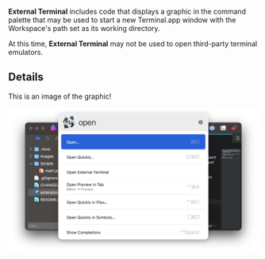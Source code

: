 **External Terminal** includes code that displays a graphic in the command palette that may be used to start a new Terminal.app window with the Workspace's path set as its working directory.

At this time, **External Terminal** may not be used to open third-party terminal emulators.

## Details
This is an image of the graphic!

![](https://raw.githubusercontent.com/belcar-s/nova-external-terminal/trunk/Images/readme/amazing_graphic.png)
